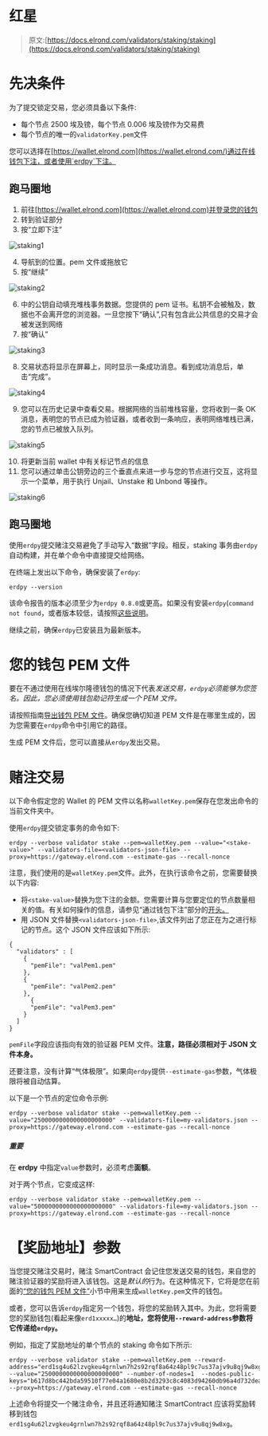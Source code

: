 # 红星

> 原文:[https://docs.elrond.com/validators/staking/staking](https://docs.elrond.com/validators/staking/staking)

 # **先决条件**

为了提交锁定交易，您必须具备以下条件:

*   每个节点 2500 埃及镑，每个节点 0.006 埃及镑作为交易费
*   每个节点的唯一的`validatorKey.pem`文件

您可以选择在[https://wallet.elrond.com](https://wallet.elrond.com/)通过在线钱包下注，或者使用`erdpy`下注。

## **跑马圈地**

1.  前往[https://wallet.elrond.com](https://wallet.elrond.com)并登录您的钱包
2.  转到验证部分
3.  按“立即下注”

![staking1](../Images/36b991c3a404a38e6ebc29bc92ee0e64.png)

4.  导航到的位置。pem 文件或拖放它
5.  按“继续”

![staking2](../Images/5be2f040615aa54fdcaaa17c0e1c6c0e.png)

6.  中的公钥自动填充堆栈事务数据。您提供的 pem 证书。私钥不会被触及，数据也不会离开您的浏览器。一旦您按下“确认”,只有包含此公共信息的交易才会被发送到网络
7.  按“确认”

![staking3](../Images/c1d6e8d2a5eaaf04b6b2ac5dd3d93643.png)

8.  交易状态将显示在屏幕上，同时显示一条成功消息。看到成功消息后，单击“完成”。

![staking4](../Images/548b04201a7fb562658e17b327e7e592.png)

9.  您可以在历史记录中查看交易。根据网络的当前堆栈容量，您将收到一条 OK 消息，表明您的节点已成为验证器，或者收到一条响应，表明网络堆栈已满，您的节点已被放入队列。

![staking5](../Images/81ab55eea66dccf9b74fa993459d594e.png)

10.  将更新当前 wallet 中有关标记节点的信息
11.  您可以通过单击公钥旁边的三个垂直点来进一步与您的节点进行交互，这将显示一个菜单，用于执行 Unjail、Unstake 和 Unbond 等操作。

![staking6](../Images/945dfb0c5512ac01f59e6780e7910ad6.png)

## **跑马圈地**

使用`erdpy`提交赌注交易避免了手动写入“数据”字段。相反，staking 事务由`erdpy`自动构建，并在单个命令中直接提交给网络。

在终端上发出以下命令，确保安装了`erdpy`:

```
erdpy --version 
```

该命令报告的版本必须至少为`erdpy 0.8.0`或更高。如果没有安装`erdpy`(`command not found`，或者版本较低，请按照[这些说明](/sdk-and-tools/erdpy/installing-erdpy)。

继续之前，确保`erdpy`已安装且为最新版本。

# **您的钱包 PEM 文件**

要在不通过使用在线埃尔隆德钱包的情况下代表*发送交易，`erdpy`必须能够为您签名。因此，您必须使用钱包助记符生成一个 PEM 文件。*

请按照指南[导出钱包 PEM 文件](/sdk-and-tools/erdpy/deriving-the-wallet-pem-file)。确保您确切知道 PEM 文件是在哪里生成的，因为您需要在`erdpy`命令中引用它的路径。

生成 PEM 文件后，您可以直接从`erdpy`发出交易。

# **赌注交易**

以下命令假定您的 Wallet 的 PEM 文件以名称`walletKey.pem`保存在您发出命令的当前文件夹中。

使用`erdpy`提交锁定事务的命令如下:

```
erdpy --verbose validator stake --pem=walletKey.pem --value="<stake-value>" --validators-file=<validators-json-file> --proxy=https://gateway.elrond.com --estimate-gas --recall-nonce 
```

注意，我们使用的是`walletKey.pem`文件。此外，在执行该命令之前，您需要替换以下内容:

*   将`<stake-value>`替换为您下注的金额。您需要计算与您要定位的节点数量相关的值。有关如何操作的信息，请参见“通过钱包下注”部分的[开头。](/validators/staking/staking#staking-through-the-wallet)
*   用 JSON 文件替换`<validators-json-file>`,该文件列出了您正在为之进行标记的节点。这个 JSON 文件应该如下所示:

```
{
  "validators" : [
    {
      "pemFile": "valPem1.pem"
    },
    {
      "pemFile": "valPem2.pem"
    },
      {
      "pemFile": "valPem3.pem"
    }
  ]
} 
```

`pemFile`字段应该指向有效的验证器 PEM 文件。**注意，路径必须相对于 JSON 文件本身。**

还要注意，没有计算“气体极限”。如果向`erdpy`提供`--estimate-gas`参数，气体极限将被自动估算。

以下是一个节点的定位命令示例:

```
erdpy --verbose validator stake --pem=walletKey.pem --value="2500000000000000000000" --validators-file=my-validators.json --proxy=https://gateway.elrond.com --estimate-gas --recall-nonce 
```

##### 重要

在 **erdpy** 中指定`value`参数时，必须考虑**面额**。

对于两个节点，它变成这样:

```
erdpy --verbose validator stake --pem=walletKey.pem --value="5000000000000000000000" --validators-file=my-validators.json --proxy=https://gateway.elrond.com --estimate-gas --recall-nonce 
```

# **【奖励地址】参数**

当您提交赌注交易时，赌注 SmartContract 会记住您发送交易的钱包，来自您的赌注验证器的奖励将进入该钱包。这是*默认的*行为。在这种情况下，它将是您在前面的[“您的钱包 PEM 文件”](/validators/staking/staking#your-wallet-pem-file)小节中用来生成`walletKey.pem`文件的钱包。

或者，您可以告诉`erdpy`指定另一个钱包，将您的奖励转入其中。为此，您将需要您的奖励钱包(看起来像`erd1xxxxx…`)的**地址，您将使用`--reward-address`参数将它传递给`erdpy`。**

例如，指定了奖励地址的单个节点的 staking 命令如下所示:

```
erdpy --verbose validator stake --pem=walletKey.pem --reward-address="erd1sg4u62lzvgkeu4grnlwn7h2s92rqf8a64z48pl9c7us37ajv9u8qj9w8xg" --value="2500000000000000000000" --number-of-nodes=1  --nodes-public-keys="b617d8bc442bda59510f77e04a1680e8b2d3293c8c4083d94260db96a4d732deaaf9855fa0cef2273f5a67b4f442c725efc06a5d366b9f15a66da9eb8208a09c9ab4066b6b3d38c3cf1ea7fab6489a90713b3b56d87de68c6558c80d7533bf27" --proxy=https://gateway.elrond.com --estimate-gas --recall-nonce 
```

上述命令将提交一个赌注命令，并且还将通知赌注 SmartContract 应该将奖励转移到钱包`erd1sg4u62lzvgkeu4grnlwn7h2s92rqf8a64z48pl9c7us37ajv9u8qj9w8xg`。